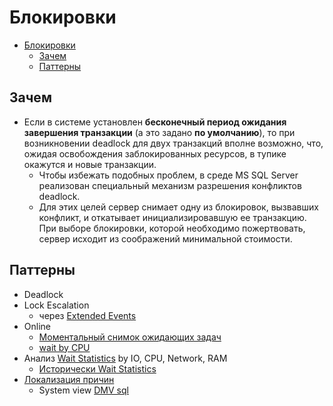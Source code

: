 # Блокировки

- [Блокировки](#блокировки)
  - [Зачем](#зачем)
  - [Паттерны](#паттерны)

## Зачем

- Если в системе установлен __бесконечный период ожидания завершения транзакции__ (а это задано __по умолчанию__), то при возникновении deadlock для двух транзакций вполне возможно, что, ожидая освобождения заблокированных ресурсов, в тупике окажутся и новые транзакции.
  - Чтобы избежать подобных проблем, в среде MS SQL Server реализован специальный механизм разрешения конфликтов deadlock.
  - Для этих целей сервер снимает одну из блокировок, вызвавших конфликт, и откатывает инициализировавшую ее транзакцию. При выборе блокировки, которой необходимо пожертвовать, сервер исходит из соображений минимальной стоимости.

## Паттерны

- Deadlock
- Lock Escalation
  - через [Extended Events](mssql.extended.events.md)
- Online
  - [Моментальный снимок ожидающих задач](https://www.sqlskills.com/blogs/paul/updated-sys-dm_os_waiting_tasks-script-to-correctly-parse-nodeid/)
  - [wait by CPU](https://docs.microsoft.com/ru-ru/archive/msdn-magazine/2008/january/sql-server-uncover-hidden-data-to-optimize-application-performance)
- Анализ [Wait Statistics](mssql.waits.md) by IO, CPU, Network, RAM
  - [Исторически Wait Statistics](mssql.waits.md#паттерны)
- [Локализация причин](https://www.google.ru/amp/s/blog.sqlauthority.com/2011/02/01/sql-server-wait-stats-wait-types-wait-queues-day-0-of-28-2/)
  - System view [DMV sql](http://www.sqlskills.com/blogs/paul/wait-statistics-or-please-tell-me-where-it-hurts/) 

